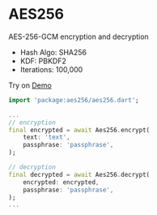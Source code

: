 # AES256

AES-256-GCM encryption and decryption

- Hash Algo: SHA256
- KDF: PBKDF2
- Iterations: 100,000

Try on [Demo](https://knottx.github.io/aes256)

```dart
import 'package:aes256/aes256.dart';

...
// encryption
final encrypted = await Aes256.encrypt(
    text: 'text',
    passphrase: 'passphrase',
);

// decryption
final decrypted = await Aes256.decrypt(
    encrypted: encrypted,
    passphrase: 'passphrase',
);
...
```
